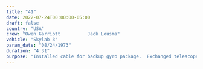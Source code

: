 ```yaml
---
title: "41"
date: 2022-07-24T00:00:00-05:00
draft: false
country: "USA"
crew: "Owen Garriott          Jack Lousma"
vehicle: "Skylab 3"
param_date: "08/24/1973"
duration: "4:31"
purpose: "Installed cable for backup gyro package.  Exchanged telescope camera film.  Deployed parasol samples"
---
```

